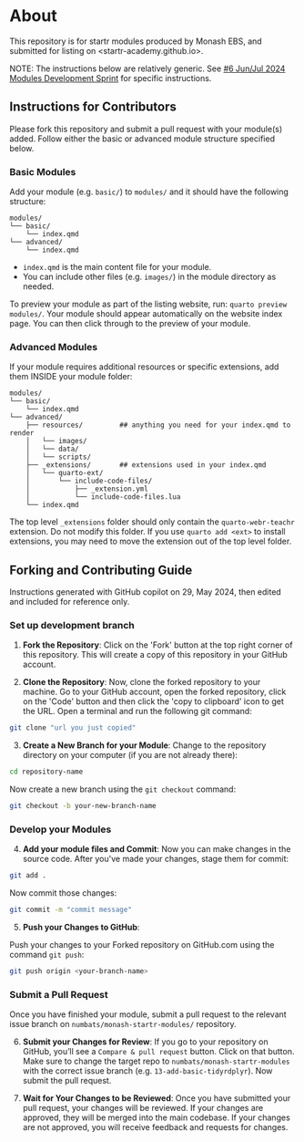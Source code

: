 # About

This repository is for startr modules produced by Monash EBS, and submitted for listing on <startr-academy.github.io>.

NOTE: The instructions below are relatively generic. See [#6 Jun/Jul 2024 Modules Development Sprint](https://github.com/numbats/monash-startr-modules/issues/6) for specific instructions.

## Instructions for Contributors

Please fork this repository and submit a pull request with your module(s) added. Follow either the basic or advanced module structure specified below.

### Basic Modules

Add your module (e.g. `basic/`) to `modules/` and it should have the following structure:

```
modules/
└── basic/
    └── index.qmd
└── advanced/
    └── index.qmd
```

- `index.qmd` is the main content file for your module.
- You can include other files (e.g. `images/`) in the module directory as needed.

To preview your module as part of the listing website, run: `quarto preview modules/`. Your module should appear automatically on the website index page. You can then click through to the preview of your module.

### Advanced Modules

If your module requires additional resources or specific extensions, add them INSIDE your module folder:
```
modules/
└── basic/
    └── index.qmd
└── advanced/
    ├── resources/         ## anything you need for your index.qmd to render
    │   └── images/
    │   └── data/
    │   └── scripts/
    ├── _extensions/       ## extensions used in your index.qmd
    │   └── quarto-ext/
    │       └── include-code-files/
    │           ├── _extension.yml
    │           └── include-code-files.lua
    └── index.qmd
```

The top level `_extensions` folder should only contain the `quarto-webr-teachr` extension. Do not modify this folder. If you use `quarto add <ext>` to install extensions, you may need to move the extension out of the top level folder.

## Forking and Contributing Guide

Instructions generated with GitHub copilot on 29, May 2024, then edited and included for reference only.

### Set up development branch

1. **Fork the Repository**: Click on the 'Fork' button at the top right corner of this repository. This will create a copy of this repository in your GitHub account.

2. **Clone the Repository**: Now, clone the forked repository to your machine. Go to your GitHub account, open the forked repository, click on the 'Code' button and then click the 'copy to clipboard' icon to get the URL. Open a terminal and run the following git command:

```bash
git clone "url you just copied"
```

3. **Create a New Branch for your Module**: Change to the repository directory on your computer (if you are not already there):

```bash
cd repository-name
```

Now create a new branch using the `git checkout` command:

```bash
git checkout -b your-new-branch-name
```

### Develop your Modules

4. **Add your module files and Commit**: Now you can make changes in the source code. After you've made your changes, stage them for commit:

```bash
git add .
```

Now commit those changes:

```bash
git commit -m "commit message"
```

5. **Push your Changes to GitHub**:

Push your changes to your Forked repository on GitHub.com using the command `git push`:

```bash
git push origin <your-branch-name>
```

### Submit a Pull Request

Once you have finished your module, submit a pull request to the relevant issue branch on `numbats/monash-startr-modules/` repository.

6. **Submit your Changes for Review**: If you go to your repository on GitHub, you’ll see a `Compare & pull request` button. Click on that button. Make sure to change the target repo to `numbats/monash-startr-modules` with the correct issue branch (e.g. `13-add-basic-tidyrdplyr`). Now submit the pull request.

7. **Wait for Your Changes to be Reviewed**: Once you have submitted your pull request, your changes will be reviewed. If your changes are approved, they will be merged into the main codebase. If your changes are not approved, you will receive feedback and requests for changes.
